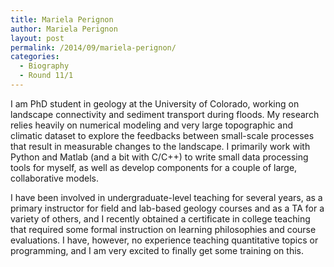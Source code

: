 ```yaml
---
title: Mariela Perignon
author: Mariela Perignon
layout: post
permalink: /2014/09/mariela-perignon/
categories:
  - Biography
  - Round 11/1
---
```

I am PhD student in geology at the University of Colorado, working on landscape connectivity and sediment transport during floods. My research relies heavily on numerical modeling and very large topographic and climatic dataset to explore the feedbacks between small-scale processes that result in measurable changes to the landscape. I primarily work with Python and Matlab (and a bit with C/C++) to write small data processing tools for myself, as well as develop components for a couple of large, collaborative models. 

I have been involved in undergraduate-level teaching for several years, as a primary instructor for field and lab-based geology courses and as a TA for a variety of others, and I recently obtained a certificate in college teaching that required some formal instruction on learning philosophies and course evaluations. I have, however, no experience teaching quantitative topics or programming, and I am very excited to finally get some training on this.